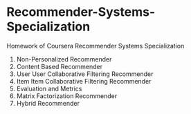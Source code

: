 # Recommender-Systems-Specialization
Homework of Coursera Recommender Systems Specialization
1. Non-Personalized Recommender
2. Content Based Recommender
3. User User Collaborative Filtering Recommender
4. Item Item Collaborative Filtering Recommender
5. Evaluation and Metrics
6. Matrix Factorization Recommender
7. Hybrid Recommender
